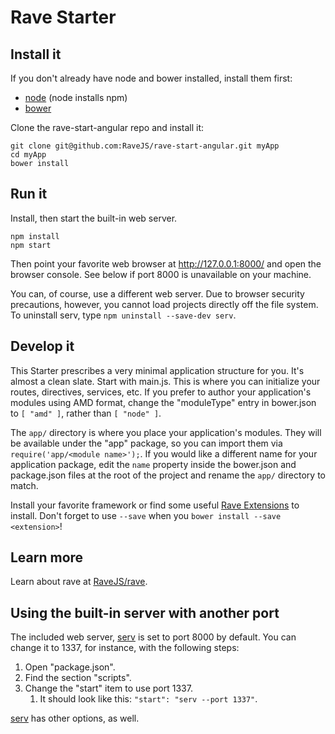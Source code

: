 # Rave Starter


## Install it

If you don't already have node and bower installed, install them first:

- [node](http://nodejs.org/) (node installs npm)
- [bower](http://bower.io/)

Clone the rave-start-angular repo and install it:

```
git clone git@github.com:RaveJS/rave-start-angular.git myApp
cd myApp
bower install
```


## Run it

Install, then start the built-in web server.

```
npm install
npm start
```

Then point your favorite web browser at http://127.0.0.1:8000/ and open
the browser console.  See below if port 8000 is unavailable on your machine.

You can, of course, use a different web server.  Due to browser security
precautions, however, you cannot load projects directly off the file system.
To uninstall serv, type `npm uninstall --save-dev serv`.


## Develop it

This Starter prescribes a very minimal application structure
for you.  It's almost a clean slate.  Start with main.js.  This is where
you can initialize your routes, directives, services, etc.  If you
prefer to author your application's modules using AMD format, change the
"moduleType" entry in bower.json to `[ "amd" ]`, rather than `[ "node" ]`.

The `app/` directory is where you place your application's modules.  They will
be available under the "app" package, so you can import them via
`require('app/<module name>');`.  If you would like a different name for your
application package, edit the `name` property inside the bower.json and
package.json files at the root of the project and rename the `app/` directory
to match.

Install your favorite framework or find some useful
[Rave Extensions](http://bower.io/search/?q=rave-extension) to install.
Don't forget to use `--save` when you `bower install --save <extension>`!


## Learn more

Learn about rave at [RaveJS/rave](https://github.com/RaveJS/rave).


## Using the built-in server with another port

The included web server, [serv](https://github.com/scothis/serv) is set to port
8000 by default.  You can change it to 1337, for instance, with the following
steps:

1. Open "package.json".
1. Find the section "scripts".
1. Change the "start" item to use port 1337.
	1. It should look like this: `"start": "serv --port 1337"`.

[serv](https://github.com/scothis/serv) has other options, as well.
